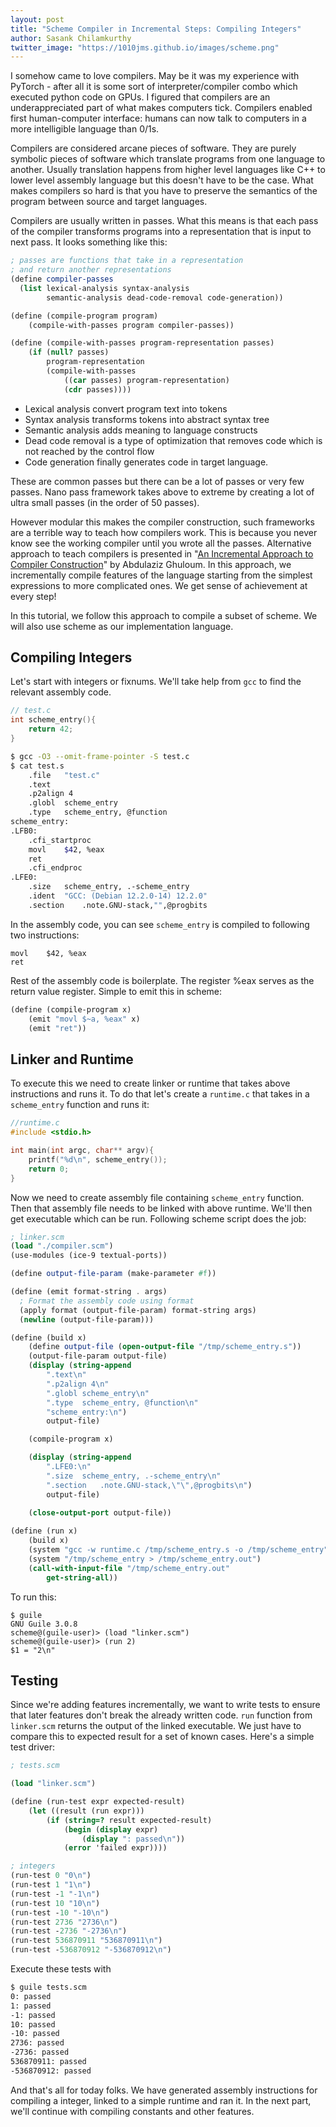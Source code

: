 ```yaml
---
layout: post
title: "Scheme Compiler in Incremental Steps: Compiling Integers"
author: Sasank Chilamkurthy
twitter_image: "https://1010jms.github.io/images/scheme.png"
---
```


I somehow came to love compilers. May be it was my experience with PyTorch - after all it is some sort of interpreter/compiler combo which executed python code on GPUs. I figured that compilers are an underappreciated part of what makes computers tick. Compilers enabled first human-computer interface: humans can now talk to computers in a more intelligible language than 0/1s. 

Compilers are considered arcane pieces of software. They are purely symbolic pieces of software which translate programs from one language to another. Usually translation happens from higher level languages like C++ to lower level assembly language but this doesn't have to be the case. What makes compilers so hard is that you have to preserve the semantics of the program between source and target languages.

Compilers are usually written in passes. What this means is that each pass of the compiler transforms programs into a representation that is input to next pass. It looks something like this:

```scheme
; passes are functions that take in a representation
; and return another representations
(define compiler-passes
  (list lexical-analysis syntax-analysis 
        semantic-analysis dead-code-removal code-generation))

(define (compile-program program)
    (compile-with-passes program compiler-passes))

(define (compile-with-passes program-representation passes)
    (if (null? passes)
        program-representation
        (compile-with-passes
            ((car passes) program-representation)
            (cdr passes))))
```

* Lexical analysis convert program text into tokens
* Syntax analysis transforms tokens into abstract syntax tree
* Semantic analysis adds meaning to language constructs
* Dead code removal is a type of optimization that removes code which is not reached by the control flow
* Code generation finally generates code in target language.

These are common passes but there can be a lot of passes or very few passes. Nano pass framework takes above to extreme by creating a lot of ultra small passes (in the order of 50 passes).

However modular this makes the compiler construction, such frameworks are a terrible way to teach how compilers work. This is because you never know see the working compiler until you wrote all the passes. Alternative approach to teach compilers is presented in "[An Incremental Approach to Compiler Construction](http://scheme2006.cs.uchicago.edu/11-ghuloum.pdf)" by Abdulaziz Ghuloum. In this approach, we incrementally compile features of the language starting from the simplest expressions to more complicated ones. We get sense of achievement at every step!

In this tutorial, we follow this approach to compile a subset of scheme. We will also use scheme as our implementation language.

## Compiling Integers

Let's start with integers or fixnums. We'll take help from `gcc` to find the relevant assembly code.

```c
// test.c
int scheme_entry(){
    return 42;
}
```

```bash
$ gcc -O3 --omit-frame-pointer -S test.c
$ cat test.s
	.file	"test.c"
	.text
	.p2align 4
	.globl	scheme_entry
	.type	scheme_entry, @function
scheme_entry:
.LFB0:
	.cfi_startproc
	movl	$42, %eax
	ret
	.cfi_endproc
.LFE0:
	.size	scheme_entry, .-scheme_entry
	.ident	"GCC: (Debian 12.2.0-14) 12.2.0"
	.section	.note.GNU-stack,"",@progbits

```

In the assembly code, you can see `scheme_entry` is compiled to following two instructions:

```
movl	$42, %eax
ret
```

Rest of the assembly code is boilerplate. The register %eax serves as the return value register. Simple to emit this in scheme:

```scheme
(define (compile-program x)
    (emit "movl $~a, %eax" x)
    (emit "ret"))
```

## Linker and Runtime

To execute this we need to create linker or runtime that takes above instructions and runs it. To do that let's create a `runtime.c` that takes in a `scheme_entry` function and runs it:

```c
//runtime.c
#include <stdio.h>

int main(int argc, char** argv){
    printf("%d\n", scheme_entry());
    return 0;
}
```

Now we need to create assembly file containing `scheme_entry` function. Then that assembly file needs to be linked with above runtime. We'll then get executable which can be run. Following scheme script does the job:

```scheme
; linker.scm
(load "./compiler.scm")
(use-modules (ice-9 textual-ports))

(define output-file-param (make-parameter #f))

(define (emit format-string . args)
  ; Format the assembly code using format
  (apply format (output-file-param) format-string args)
  (newline (output-file-param)))

(define (build x)
    (define output-file (open-output-file "/tmp/scheme_entry.s"))
    (output-file-param output-file)
    (display (string-append 
        ".text\n"
        ".p2align 4\n"
        ".globl	scheme_entry\n"        
        ".type	scheme_entry, @function\n"
        "scheme_entry:\n")
        output-file)

    (compile-program x)

    (display (string-append 
        ".LFE0:\n"
        ".size	scheme_entry, .-scheme_entry\n"
        ".section	.note.GNU-stack,\"\",@progbits\n")
        output-file)
    
    (close-output-port output-file))

(define (run x)
    (build x)
    (system "gcc -w runtime.c /tmp/scheme_entry.s -o /tmp/scheme_entry")
    (system "/tmp/scheme_entry > /tmp/scheme_entry.out")
    (call-with-input-file "/tmp/scheme_entry.out"
        get-string-all))
```

To run this:

```
$ guile 
GNU Guile 3.0.8
scheme@(guile-user)> (load "linker.scm")
scheme@(guile-user)> (run 2)
$1 = "2\n"
```

## Testing

Since we're adding features incrementally, we want to write tests to ensure that later features don't break the already written code. `run` function from `linker.scm` returns the output of the linked executable. We just have to compare this to expected result for a set of known cases. Here's a simple test driver:

```scheme
; tests.scm

(load "linker.scm")

(define (run-test expr expected-result)
    (let ((result (run expr)))
        (if (string=? result expected-result)
            (begin (display expr)
                (display ": passed\n"))
            (error 'failed expr))))

; integers
(run-test 0 "0\n")
(run-test 1 "1\n")
(run-test -1 "-1\n")
(run-test 10 "10\n")
(run-test -10 "-10\n")
(run-test 2736 "2736\n")
(run-test -2736 "-2736\n")
(run-test 536870911 "536870911\n")
(run-test -536870912 "-536870912\n")
```

Execute these tests with 

```bash
$ guile tests.scm 
0: passed
1: passed
-1: passed
10: passed
-10: passed
2736: passed
-2736: passed
536870911: passed
-536870912: passed
```

And that's all for today folks. We have generated assembly instructions for compiling a integer, linked to a simple runtime and ran it. In the next part, we'll continue with compiling constants and other features.